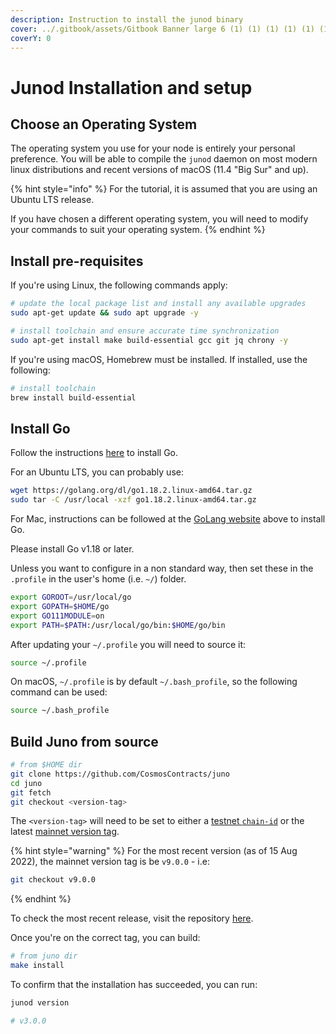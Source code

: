 ```yaml
---
description: Instruction to install the junod binary
cover: ../.gitbook/assets/Gitbook Banner large 6 (1) (1) (1) (1) (1) (1) (8).png
coverY: 0
---
```


# Junod Installation and setup

## Choose an Operating System

The operating system you use for your node is entirely your personal preference. You will be able to compile the `junod` daemon on most modern linux distributions and recent versions of macOS (11.4 "Big Sur" and up).

{% hint style="info" %}
For the tutorial, it is assumed that you are using an Ubuntu LTS release.

If you have chosen a different operating system, you will need to modify your commands to suit your operating system.
{% endhint %}

## Install pre-requisites
If you're using Linux, the following commands apply:
```bash
# update the local package list and install any available upgrades
sudo apt-get update && sudo apt upgrade -y

# install toolchain and ensure accurate time synchronization
sudo apt-get install make build-essential gcc git jq chrony -y
```
If you're using macOS, Homebrew must be installed. If installed, use the following:
```bash
# install toolchain
brew install build-essential
```


## Install Go

Follow the instructions [here](https://golang.org/doc/install) to install Go.

For an Ubuntu LTS, you can probably use:

```bash
wget https://golang.org/dl/go1.18.2.linux-amd64.tar.gz
sudo tar -C /usr/local -xzf go1.18.2.linux-amd64.tar.gz
```

For Mac, instructions can be followed at the [GoLang website](https://go.dev/doc/install) above to install Go.

Please install Go v1.18 or later.

Unless you want to configure in a non standard way, then set these in the `.profile` in the user's home (i.e. `~/`) folder.

```bash
export GOROOT=/usr/local/go
export GOPATH=$HOME/go
export GO111MODULE=on
export PATH=$PATH:/usr/local/go/bin:$HOME/go/bin
```

After updating your `~/.profile` you will need to source it:

```bash
source ~/.profile
```

On macOS, `~/.profile` is by default `~/.bash_profile`, so the following command can be used:

```bash
source ~/.bash_profile
```

## Build Juno from source

```bash
# from $HOME dir
git clone https://github.com/CosmosContracts/juno
cd juno
git fetch
git checkout <version-tag>
```

The `<version-tag>` will need to be set to either a [testnet `chain-id`](joining-the-testnets.md#current-testnets) or the latest [mainnet version tag](joining-mainnet.md).

{% hint style="warning" %}
For the most recent version (as of 15 Aug 2022), the mainnet version tag is be `v9.0.0` - i.e:

```bash
git checkout v9.0.0
```
{% endhint %}

To check the most recent release, visit the repository [here](https://github.com/CosmosContracts/juno/releases).

Once you're on the correct tag, you can build:

```bash
# from juno dir
make install
```

To confirm that the installation has succeeded, you can run:

```bash
junod version

# v3.0.0
```

